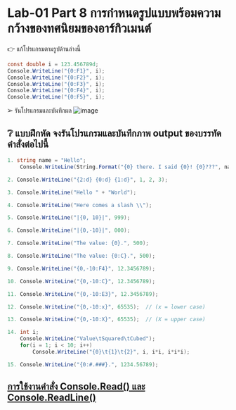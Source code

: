 # Lab-01  Part 8  การกำหนดรูปแบบพร้อมความกว้างของทศนิยมของอาร์กิวเมนต์

👉 แก้โปรแกรมตามรูปด้านล่างนี้
```csharp
const double i = 123.456789d;
Console.WriteLine("{0:F1}", i);
Console.WriteLine("{0:F2}", i);
Console.WriteLine("{0:F3}", i);
Console.WriteLine("{0:F4}", i);
Console.WriteLine("{0:F5}", i);
```
➢ รันโปรแกรมและบันทึกผล
![image](https://github.com/ThanaloekKaisai/03376836-OOP-2566-Lab-01/assets/144195683/b0452123-770c-4f84-943a-d7c8fa7e7441)


## ❔ แบบฝึกหัด จงรันโปรแกรมและบันทึกภาพ output ของบรรทัดคำสั่งต่อไปนี้

``` csharp
1. string name = "Hello";
    Console.WriteLine(String.Format("{0} there. I said {0}! {0}???", name));
```
``` csharp
2. Console.WriteLine("{2:d} {0:d} {1:d}", 1, 2, 3);
```
``` csharp
3. Console.WriteLine("Hello " + "World");
```
``` csharp
4. Console.WriteLine("Here comes a slash \\");
```
``` csharp
5. Console.WriteLine("|{0, 10}|", 999);
```
``` csharp
6. Console.WriteLine("|{0,-10}|", 000);
```
``` csharp
7. Console.WriteLine("The value: {0}.", 500);
```
``` csharp
8. Console.WriteLine("The value: {0:C}.", 500);
```
``` csharp
9. Console.WriteLine("{0,-10:F4}", 12.3456789);
```
``` csharp
10. Console.WriteLine("{0,-10:C}", 12.3456789);
```
``` csharp
11. Console.WriteLine("{0,-10:E3}", 12.3456789);
```
``` csharp
12. Console.WriteLine("{0,-10:x}", 65535);  // (x = lower case)
```
``` csharp
13. Console.WriteLine("{0,-10:X}", 65535);  // (X = upper case)
```
``` csharp
14. int i;
    Console.WriteLine("Value\tSquared\tCubed");
    for(i = 1; i < 10; i++)
        Console.WriteLine("{0}\t{1}\t{2}", i, i*i, i*i*i);
```
``` csharp
15. Console.WriteLine("{0:#.###}.", 1234.56789);
```


## [การใช้งานคำสั่ง Console.Read() และ Console.ReadLine()](./Lab-01-part-9-12.md)
